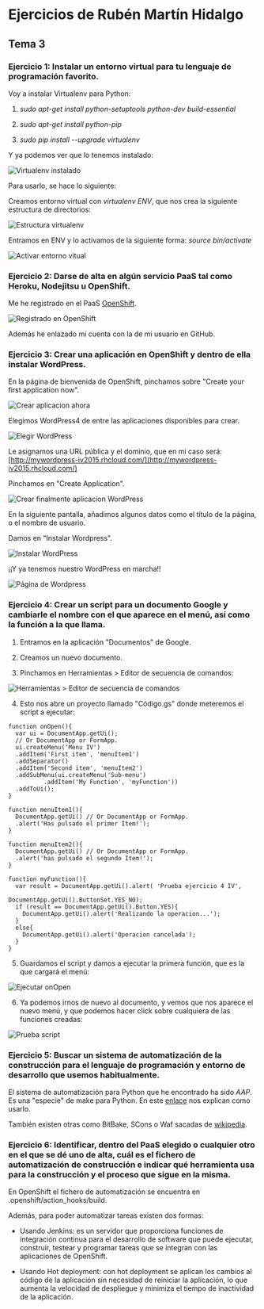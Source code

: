 # Ejercicios de Rubén Martín Hidalgo
## Tema 3
### Ejercicio 1: Instalar un entorno virtual para tu lenguaje de programación favorito.

Voy a instalar Virtualenv para Python:

1. *sudo apt-get install python-setuptools python-dev build-essential*

2. *sudo apt-get install python-pip* 

3. *sudo pip install --upgrade virtualenv*

Y ya podemos ver que lo tenemos instalado:

![Virtualenv instalado](https://www.dropbox.com/s/oqhbwp5kbvqrrdr/versionVirtualenv.PNG?dl=1)

Para usarlo, se hace lo siguiente:

Creamos entorno virtual con *virtualenv ENV*, que nos crea la siguiente estructura de directorios:

![Estructura virtualenv](https://www.dropbox.com/s/6r4g07eg4pab7rm/virtualenv.PNG?dl=1)

Entramos en ENV y lo activamos de la siguiente forma: *source bin/activate*

![Activar entorno vitual](https://www.dropbox.com/s/tr9kgu62pzkj5tf/activarEntornoPython.PNG?dl=1)
  
### Ejercicio 2: Darse de alta en algún servicio PaaS tal como Heroku, Nodejitsu u OpenShift.

Me he registrado en el PaaS [OpenShift](https://www.openshift.com/). 

![Registrado en OpenShift](https://www.dropbox.com/s/bx5xijdfg2k5zrn/OpenShift_inicio.PNG?dl=1)

Además he enlazado mi cuenta con la de mi usuario en GitHub.

### Ejercicio 3: Crear una aplicación en OpenShift y dentro de ella instalar WordPress.

En la página de bienvenida de OpenShift, pinchamos sobre "Create your first application now".

![Crear aplicacion ahora](https://www.dropbox.com/s/wy6o9t1ix7v2z1d/CreateAplicationWordpress.png?dl=1)

Elegimos WordPress4 de entre las aplicaciones disponibles para crear.

![Elegir WordPress](https://www.dropbox.com/s/0qk7f07ry7osv4b/ElegirWordpress.png?dl=1)

Le asignamos una URL pública y el dominio, que en mi caso será: [http://mywordpress-iv2015.rhcloud.com/](http://mywordpress-iv2015.rhcloud.com/)

Pinchamos en "Create Application".

![Crear finalmente aplicacion WordPress](https://www.dropbox.com/s/ut4malmlvq8bhrp/create%20Aplication.png?dl=1)

En la siguiente pantalla, añadimos algunos datos como el título de la página, o el nombre de usuario.

Damos en "Instalar Wordpress".

![Instalar WordPress](https://www.dropbox.com/s/m37fq3n8wubz1o6/datos%20wordpress.png?dl=1)

¡¡Y ya tenemos nuestro WordPress en marcha!! 

![Página de Wordpress](https://www.dropbox.com/s/1574h2wwnl8pelw/WordPress.PNG?dl=1)

### Ejercicio 4: Crear un script para un documento Google y cambiarle el nombre con el que aparece en el menú, así como la función a la que llama.

1. Entramos en la aplicación "Documentos" de Google. 

2. Creamos un nuevo documento.

3. Pinchamos en Herramientas > Editor de secuencia de comandos:

![Herramientas > Editor de secuencia de comandos](https://www.dropbox.com/s/la71e0cx1yyd8io/GoogleScript.png?dl=1)

4. Esto nos abre un proyecto llamado "Código.gs" donde meteremos el script a ejecutar:

```
function onOpen(){
  var ui = DocumentApp.getUi(); 
  // Or DocumentApp or FormApp. 
  ui.createMenu('Menu IV') 
  .addItem('First item', 'menuItem1') 
  .addSeparator() 
  .addItem('Second item', 'menuItem2')
  .addSubMenu(ui.createMenu('Sub-menu') 
          .addItem('My Function', 'myFunction'))    
  .addToUi(); 
}

function menuItem1(){ 
  DocumentApp.getUi() // Or DocumentApp or FormApp. 
  .alert('Has pulsado el primer Item!');
}

function menuItem2(){
  DocumentApp.getUi() // Or DocumentApp or FormApp. 
  .alert('has pulsado el segundo Item!'); 
}

function myFunction(){
  var result = DocumentApp.getUi().alert( 'Prueba ejercicio 4 IV', 
                                         DocumentApp.getUi().ButtonSet.YES_NO); 
  if (result == DocumentApp.getUi().Button.YES){
    DocumentApp.getUi().alert('Realizando la operacion...'); 
  }
  else{
    DocumentApp.getUi().alert('Operacion cancelada'); 
  }
}
```

5. Guardamos el script y damos a ejecutar la primera función, que es la que cargará el menú:

![Ejecutar onOpen](https://www.dropbox.com/s/as0g1nbsio1y2bb/onOpenScript.PNG?dl=1)

6. Ya podemos irnos de nuevo al documento, y vemos que nos aparece el nuevo menú, y que podemos hacer click sobre cualquiera de las funciones creadas:

![Prueba script](https://www.dropbox.com/s/hb18tsoxx7odfyd/pruebaScriptGoogle.PNG?dl=1)

### Ejercicio 5: Buscar un sistema de automatización de la construcción para el lenguaje de programación y entorno de desarrollo que usemos habitualmente.

El sistema de automatización para Python que he encontrado ha sido *AAP*. Es una "especie" de make para Python. En este [enlace](http://www.calmar.ws/aap/) nos explican como usarlo.

También existen otras como BitBake, SCons o Waf sacadas de [wikipedia](https://en.wikipedia.org/wiki/List_of_build_automation_software#Non-Make-based_tools).

### Ejercicio 6: Identificar, dentro del PaaS elegido o cualquier otro en el que se dé uno de alta, cuál es el fichero de automatización de construcción e indicar qué herramienta usa para la construcción y el proceso que sigue en la misma.

En OpenShift el fichero de automatización se encuentra en .openshift/action_hooks/build.

Además, para poder automatizar tareas existen dos formas: 

- Usando Jenkins: es un servidor que proporciona funciones de integración continua para el desarrollo de software que puede ejecutar, construir, testear y programar tareas que se integran con las aplicaciones de OpenShift.

- Usando Hot deployment: con hot deployment se aplican los cambios al código de la aplicación sin necesidad de reiniciar la aplicación, lo que aumenta la velocidad de despliegue y minimiza el tiempo de inactividad de la aplicación. 
